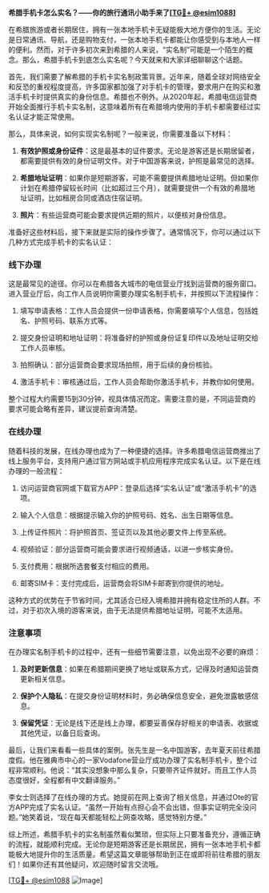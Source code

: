 **希腊手机卡怎么实名？——你的旅行通讯小助手来了[[TG💪+ @esim1088](https://t.me/s/esim1088)]**

在希腊旅游或者长期居住，拥有一张本地手机卡无疑能极大地方便你的生活。无论是日常通讯、导航，还是购物支付，一张本地手机卡都能让你感受到与本地人一样的便利。然而，对于许多初次来到希腊的人来说，“实名制”可能是一个陌生的概念。那么，希腊手机卡到底怎么实名呢？今天就来和大家详细聊聊这个话题。

首先，我们需要了解希腊的手机卡实名制政策背景。近年来，随着全球对网络安全和反恐的重视程度提高，许多国家都加强了对手机卡的管理，要求用户在购买和激活手机卡时提供真实的身份信息。希腊也不例外。从2020年起，希腊电信运营商开始全面推行手机卡实名制，这意味着所有在希腊境内使用的手机卡都需要经过实名认证才能正常使用。

那么，具体来说，如何实现实名制呢？一般来说，你需要准备以下材料：

1. **有效护照或身份证件**：这是最基本的证件要求。无论是游客还是长期居留者，都需要提供有效的身份证明文件。对于中国游客来说，护照是最常见的选择。

2. **希腊地址证明**：如果你是短期游客，可能不需要提供希腊地址证明。但如果你计划在希腊停留较长时间（比如超过三个月），就需要提供一个有效的希腊地址证明，比如租房合同或酒店住宿证明。

3. **照片**：有些运营商可能会要求提供近期的照片，以便核对身份信息。

准备好这些材料后，接下来就是实际的操作步骤了。通常情况下，你可以通过以下几种方式完成手机卡的实名认证：

### 线下办理

这是最常见的途径。你可以在希腊各大城市的电信营业厅找到运营商的服务窗口。进入营业厅后，向工作人员说明你需要办理实名制手机卡，并按照以下流程操作：

1. 填写申请表格：工作人员会提供一份申请表格，你需要填写个人信息，包括姓名、护照号码、联系方式等。

2. 提交身份证明和地址证明：将准备好的护照或身份证复印件以及地址证明交给工作人员审核。

3. 拍照确认：部分运营商会要求现场拍照，用于后续的身份核验。

4. 激活手机卡：审核通过后，工作人员会帮助你激活手机卡，并教你如何使用。

整个过程大约需要15到30分钟，视具体情况而定。需要注意的是，不同运营商的要求可能会略有差异，建议提前查询清楚。

### 在线办理

随着科技的发展，在线办理也成为了一种便捷的选择。许多希腊电信运营商推出了线上服务平台，支持用户通过官方网站或手机应用程序完成实名认证。以下是在线办理的一般流程：

1. 访问运营商官网或下载官方APP：登录后选择“实名认证”或“激活手机卡”的选项。

2. 输入个人信息：根据提示输入你的护照号码、姓名、出生日期等信息。

3. 上传证件照片：将护照首页、签证页以及其他必要文件上传至系统。

4. 视频验证：部分运营商可能会要求进行视频通话，以进一步核实身份。

5. 支付费用：根据所选套餐支付相应的费用。

6. 邮寄SIM卡：支付完成后，运营商会将SIM卡邮寄到你提供的地址。

这种方式的优势在于节省时间，尤其适合已经入境希腊并拥有稳定住所的人群。不过，对于初次入境的游客来说，由于无法提供希腊地址证明，可能不太适用。

### 注意事项

在办理实名制手机卡的过程中，还有一些细节需要注意，以免出现不必要的麻烦：

1. **及时更新信息**：如果在希腊期间更换了地址或联系方式，记得及时通知运营商更新相关信息。

2. **保护个人隐私**：在提交身份证明材料时，务必确保信息安全，避免泄露敏感信息。

3. **保留凭证**：无论是线下还是线上办理，都要妥善保存好相关的申请表、收据或其他凭证，以备日后查询。

最后，让我们来看看一些具体的案例。张先生是一名中国游客，去年夏天前往希腊度假。他在雅典市中心的一家Vodafone营业厅成功办理了实名制手机卡，整个过程非常顺利。他说：“其实没想象中那么复杂，只要带齐证件就好。而且工作人员态度很好，全程都有中文翻译服务。”

李女士则选择了在线办理的方式。她提前在网上查询了相关信息，并通过Ote的官方APP完成了实名认证。“虽然一开始有点担心会不会出错，但事实证明完全没问题。”她笑着说，“现在每天都能轻松上网查攻略，感觉特别方便。”

综上所述，希腊手机卡的实名制虽然看似繁琐，但实际上只要准备充分，遵循正确的流程，就能顺利完成。无论你是短期游客还是长期居民，拥有一张本地手机卡都能极大地提升你的生活质量。希望这篇文章能够帮助到正在或即将前往希腊的朋友们！如果你还有其他疑问，欢迎随时留言交流哦。

[[TG💪+ @esim1088](https://t.me/s/esim1088) ![Image](https://i.postimg.cc/4NQfJmqS/Snipaste-2025-05-13-00-14-12.png)]